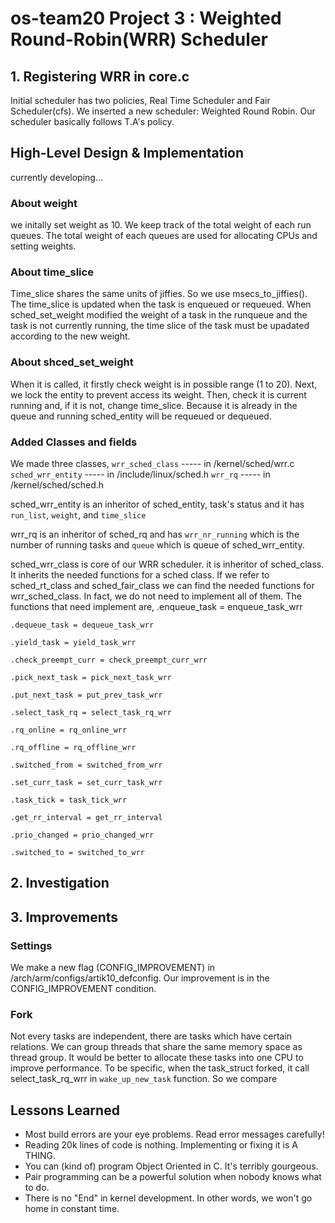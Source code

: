 # os-team20 Project 3 : Weighted Round-Robin(WRR) Scheduler

## 1. Registering WRR in core.c
Initial scheduler has two policies, Real Time Scheduler and Fair Scheduler(cfs). We inserted a new scheduler: Weighted Round Robin.
Our scheduler basically follows T.A's policy.

## High-Level Design & Implementation
currently developing...


### About weight
we initally set weight as 10.
We keep track of the total weight of each run queues.
The total weight of each queues are used for allocating CPUs and setting weights.


### About time_slice
Time_slice shares the same units of jiffies. So we use msecs_to_jiffies().
The time_slice is updated when the task is enqueued or requeued. 
When sched_set_weight modified the weight of a task in the runqueue and the task is not currently running, the time slice of the task must be upadated according to the new weight. 


### About shced_set_weight
When it is called, it firstly check weight is in possible range (1 to 20).
Next, we lock the entity to prevent access its weight.
Then, check it is current running and, if it is not, change time_slice. Because it is already in the queue and running sched_entity will be requeued or dequeued.

### Added Classes and fields
We made three classes,
`wrr_sched_class`   ----- in /kernel/sched/wrr.c
`sched_wrr_entity`  ----- in /include/linux/sched.h
`wrr_rq`            ----- in /kernel/sched/sched.h

sched_wrr_entity is an inheritor of sched_entity, task's status and it has `run_list`, `weight`, and `time_slice`

wrr_rq is an inheritor of sched_rq and has `wrr_nr_running` which is the number of running tasks and `queue` which is queue of sched_wrr_entity.

sched_wrr_class is core of our WRR scheduler. it is inheritor of sched_class. It inherits the needed functions for a sched class.
If we refer to sched_rt_class and sched_fair_class we can find the needed functions for wrr_sched_class. In fact, we do not need to implement all of them. The functions that need implement are,
    .enqueue_task = enqueue_task_wrr

    .dequeue_task = dequeue_task_wrr

    .yield_task = yield_task_wrr

    .check_preempt_curr = check_preempt_curr_wrr

    .pick_next_task = pick_next_task_wrr

    .put_next_task = put_prev_task_wrr

    .select_task_rq = select_task_rq_wrr

    .rq_online = rq_online_wrr

    .rq_offline = rq_offline_wrr

    .switched_from = switched_from_wrr

    .set_curr_task = set_curr_task_wrr

    .task_tick = task_tick_wrr

    .get_rr_interval = get_rr_interval

    .prio_changed = prio_changed_wrr

    .switched_to = switched_to_wrr


## 2. Investigation


## 3. Improvements
### Settings
 We make a new flag (CONFIG_IMPROVEMENT) in /arch/arm/configs/artik10_defconfig. Our improvement is in the CONFIG_IMPROVEMENT condition.
 

### Fork
Not every tasks are independent, there are tasks which have certain relations. We can group threads that share the same memory space as thread group. It would be better to allocate these tasks into one CPU to improve performance. To be specific, when the task_struct forked, it call select_task_rq_wrr in `wake_up_new_task` function. So we compare 

## Lessons Learned
* Most build errors are your eye problems. Read error messages carefully!
* Reading 20k lines of code is nothing. Implementing or fixing it is A THING.
* You can (kind of) program Object Oriented in C. It's terribly gourgeous.
* Pair programming can be a powerful solution when nobody knows what to do.
* There is no "End" in kernel development. In other words, we won't go home in constant time.
